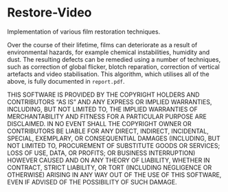 # Restore-Video

Implementation of various film restoration techniques.

Over the course of their lifetime, films can deteriorate as a result of environmental hazards, for example chemical instabilities, humidity and dust.
The resulting defects can be remedied using a number of techniques, such as correction of global flicker, blotch reparation, correction of vertical artefacts and video stabilisation.
This algorithm, which utilises all of the above, is fully documented in `report.pdf`.

THIS SOFTWARE IS PROVIDED BY THE COPYRIGHT HOLDERS AND CONTRIBUTORS “AS IS” AND ANY EXPRESS OR IMPLIED WARRANTIES, INCLUDING, BUT NOT LIMITED TO, THE IMPLIED WARRANTIES OF MERCHANTABILITY AND FITNESS FOR A PARTICULAR PURPOSE ARE DISCLAIMED. IN NO EVENT SHALL THE COPYRIGHT OWNER OR CONTRIBUTORS BE LIABLE FOR ANY DIRECT, INDIRECT, INCIDENTAL, SPECIAL, EXEMPLARY, OR CONSEQUENTIAL DAMAGES (INCLUDING, BUT NOT LIMITED TO, PROCUREMENT OF SUBSTITUTE GOODS OR SERVICES; LOSS OF USE, DATA, OR PROFITS; OR BUSINESS INTERRUPTION) HOWEVER CAUSED AND ON ANY THEORY OF LIABILITY, WHETHER IN CONTRACT, STRICT LIABILITY, OR TORT (INCLUDING NEGLIGENCE OR OTHERWISE) ARISING IN ANY WAY OUT OF THE USE OF THIS SOFTWARE, EVEN IF ADVISED OF THE POSSIBILITY OF SUCH DAMAGE.
